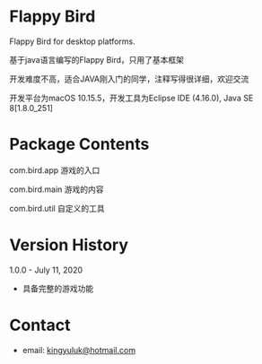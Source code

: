 # Flappy Bird
Flappy Bird for desktop platforms.

基于java语言编写的Flappy Bird，只用了基本框架

开发难度不高，适合JAVA刚入门的同学，注释写得很详细，欢迎交流

开发平台为macOS 10.15.5，开发工具为Eclipse IDE (4.16.0), Java SE 8[1.8.0_251]


# Package Contents
com.bird.app    游戏的入口

com.bird.main   游戏的内容

com.bird.util   自定义的工具

# Version History
1.0.0 - July 11, 2020
* 具备完整的游戏功能

# Contact
* email: <kingyuluk@hotmail.com>


